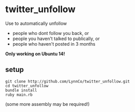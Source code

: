 # twitter_unfollow

Use to automatically unfollow
* people who dont follow you back, or
* people you haven't talked to publically, or
* people who haven't posted in 3 months

**Only working on Ubuntu 14!**

## setup

```
git clone http://github.com/LynnCo/twitter_unfollow.git
cd twitter_unfollow
bundle install
ruby main.rb
```

(some more assembly may be required!)
